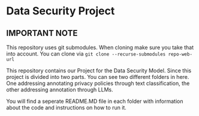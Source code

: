 # Data Security Project

## IMPORTANT NOTE
This repository uses git submodules. When cloning make sure you take that into account. 
You can clone via `git clone --recurse-submodules repo-web-url`


This repository contains our Project for the Data Security Model. Since this project is divided into two parts. You can see two different folders in here. One addressing annotating privacy policies through text classification, the other addressing annotation through LLMs. 

You will find a seperate README.MD file in each folder with information about the code and instructions on how to run it.  

